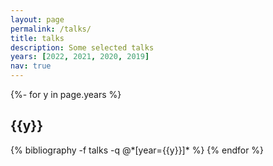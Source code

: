 ```yaml
---
layout: page
permalink: /talks/
title: talks
description: Some selected talks
years: [2022, 2021, 2020, 2019]
nav: true
---
```


<!-- _pages/publications.md -->
<div class="publications">

{%- for y in page.years %}
  <h2 class="year">{{y}}</h2>
  {% bibliography -f talks -q @*[year={{y}}]* %}
{% endfor %}

</div>
